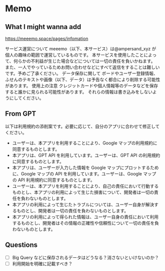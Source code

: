 # Memo

## What I might wanna add

https://meeemo.space/pages/infomation

サービス運営について
meeemo（以下、本サービス）は@ampersand_xyz が個人の趣味の範囲で運営しているものです。
本サービスを使用したことによって、何らかの不利益が生じた場合などについては一切の責任を負いかねます。
また、一人でやっているためお問い合わせなどにすべて返信をすることは難しいです。予めご了承ください。
データ保存に関して
ボードやユーザー登録情報、ふせんのテキストや画像（以下、データ）は予告なく都合により削除する可能性があります。
使用上の注意
クレジットカードや個人情報等のデータなどを保存すると誰かに見られる可能性があります。
それらの情報は書き込みをしないようにしてください。

## From GPT

以下は利用規約の添削案です。必要に応じて、自分のアプリに合わせて修正してください。

- ユーザーは、本アプリを利用することにより、Google マップの利用規約に同意するものとします。
- 本アプリは、GPT API を利用しています。ユーザーは、GPT API の利用規約に同意するものとします。
- 本アプリは、ユーザーが入力した情報を Google マップにプロットするために、Google マップの API を利用しています。ユーザーは、Google マップの API 利用規約に同意するものとします。
- ユーザーは、本アプリを利用することにより、自己の責任において行動するものとし、本アプリの利用によって生じた損害について、開発者は一切の責任を負わないものとします。
- 本アプリの利用によって生じたトラブルについては、ユーザー自身が解決するものとし、開発者は一切の責任を負わないものとします。
- 本アプリの利用によって得られた情報は、ユーザー自身の責任において利用するものとし、開発者はその情報の正確性や信頼性について一切の責任を負わないものとします。

## Questions

- [ ] Big Query などに保存されるデータはどうなる？消さないといけないのか？
- [ ] 利用開始を明確に記載すべき？
